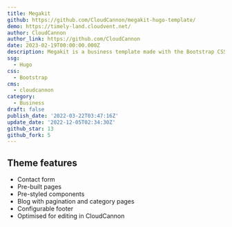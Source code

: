 ```yaml
---
title: Megakit
github: https://github.com/CloudCannon/megakit-hugo-template/
demo: https://timely-land.cloudvent.net/
author: CloudCannon
author_link: https://github.com/CloudCannon
date: 2023-02-19T00:00:00.000Z
description: Megakit is a business template made with the Bootstrap CSS framework.
ssg:
  - Hugo
css:
  - Bootstrap
cms:
  - cloudcannon
category:
  - Business
draft: false
publish_date: '2022-03-22T03:47:16Z'
update_date: '2022-12-05T02:34:30Z'
github_star: 13
github_fork: 5
---
```


## Theme features

- Contact form
- Pre-built pages
- Pre-styled components
- Blog with pagination and category pages
- Configurable footer
- Optimised for editing in CloudCannon